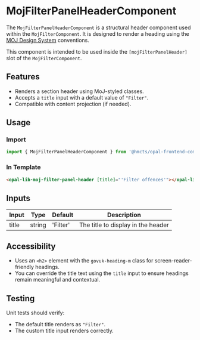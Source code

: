 # MojFilterPanelHeaderComponent

The `MojFilterPanelHeaderComponent` is a structural header component used within the `MojFilterComponent`. It is designed to render a heading using the [MOJ Design System](https://design-patterns.service.justice.gov.uk/components/filter/) conventions.

This component is intended to be used inside the `[mojFilterPanelHeader]` slot of the `MojFilterComponent`.

## Features

- Renders a section header using MoJ-styled classes.
- Accepts a `title` input with a default value of `"Filter"`.
- Compatible with content projection (if needed).

## Usage

### Import

```ts
import { MojFilterPanelHeaderComponent } from '@hmcts/opal-frontend-common/components/moj/moj-filter';
```

### In Template

```html
<opal-lib-moj-filter-panel-header [title]="'Filter offences'"></opal-lib-moj-filter-panel-header>
```

## Inputs

| Input | Type   | Default  | Description                        |
| ----- | ------ | -------- | ---------------------------------- |
| title | string | 'Filter' | The title to display in the header |

## Accessibility

- Uses an `<h2>` element with the `govuk-heading-m` class for screen-reader-friendly headings.
- You can override the title text using the `title` input to ensure headings remain meaningful and contextual.

## Testing

Unit tests should verify:

- The default title renders as `"Filter"`.
- The custom title input renders correctly.
